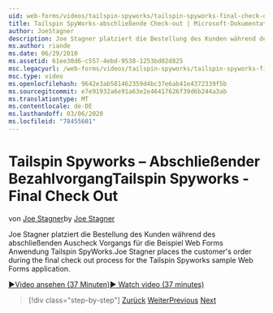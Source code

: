 ```yaml
---
uid: web-forms/videos/tailspin-spyworks/tailspin-spyworks-final-check-out
title: Tailspin SpyWorks-abschließende Check-out | Microsoft-Dokumentation
author: JoeStagner
description: Joe Stagner platziert die Bestellung des Kunden während des abschließenden Auscheck Vorgangs für die Beispiel Web Forms Anwendung Tailspin SpyWorks.
ms.author: riande
ms.date: 06/29/2010
ms.assetid: 61ee30d6-c557-4ebd-9538-1253bd02d825
msc.legacyurl: /web-forms/videos/tailspin-spyworks/tailspin-spyworks-final-check-out
msc.type: video
ms.openlocfilehash: 9642e3ab581462359d4bc37e6ab41e4372339f5b
ms.sourcegitcommit: e7e91932a6e91a63e2e46417626f39d6b244a3ab
ms.translationtype: MT
ms.contentlocale: de-DE
ms.lasthandoff: 03/06/2020
ms.locfileid: "78455601"
---
```

# <a name="tailspin-spyworks---final-check-out"></a><span data-ttu-id="a8fa5-103">Tailspin Spyworks – Abschließender Bezahlvorgang</span><span class="sxs-lookup"><span data-stu-id="a8fa5-103">Tailspin Spyworks - Final Check Out</span></span>

<span data-ttu-id="a8fa5-104">von [Joe Stagner](https://github.com/JoeStagner)</span><span class="sxs-lookup"><span data-stu-id="a8fa5-104">by [Joe Stagner](https://github.com/JoeStagner)</span></span>

<span data-ttu-id="a8fa5-105">Joe Stagner platziert die Bestellung des Kunden während des abschließenden Auscheck Vorgangs für die Beispiel Web Forms Anwendung Tailspin SpyWorks.</span><span class="sxs-lookup"><span data-stu-id="a8fa5-105">Joe Stagner places the customer's order during the final check out process for the Tailspin Spyworks sample Web Forms application.</span></span>

[<span data-ttu-id="a8fa5-106">&#9654;Video ansehen (37 Minuten)</span><span class="sxs-lookup"><span data-stu-id="a8fa5-106">&#9654; Watch video (37 minutes)</span></span>](https://channel9.msdn.com/Blogs/ASP-NET-Site-Videos/tailspin-spyworks-final-check-out)

> [!div class="step-by-step"]
> <span data-ttu-id="a8fa5-107">[Zurück](tailspin-spyworks-migrate-the-shopping-cart.md)
> [Weiter](tailspin-spyworks-adding-user-product-reviews.md)</span><span class="sxs-lookup"><span data-stu-id="a8fa5-107">[Previous](tailspin-spyworks-migrate-the-shopping-cart.md)
[Next](tailspin-spyworks-adding-user-product-reviews.md)</span></span>
